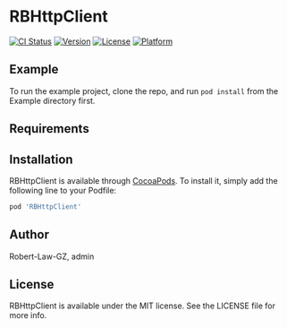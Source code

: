 # RBHttpClient

[![CI Status](https://img.shields.io/travis/Robert-Law-GZ/RBHttpClient.svg?style=flat)](https://travis-ci.org/Robert-Law-GZ/RBHttpClient)
[![Version](https://img.shields.io/cocoapods/v/RBHttpClient.svg?style=flat)](https://cocoapods.org/pods/RBHttpClient)
[![License](https://img.shields.io/cocoapods/l/RBHttpClient.svg?style=flat)](https://cocoapods.org/pods/RBHttpClient)
[![Platform](https://img.shields.io/cocoapods/p/RBHttpClient.svg?style=flat)](https://cocoapods.org/pods/RBHttpClient)

## Example

To run the example project, clone the repo, and run `pod install` from the Example directory first.

## Requirements

## Installation

RBHttpClient is available through [CocoaPods](https://cocoapods.org). To install
it, simply add the following line to your Podfile:

```ruby
pod 'RBHttpClient'
```

## Author

Robert-Law-GZ, admin

## License

RBHttpClient is available under the MIT license. See the LICENSE file for more info.

